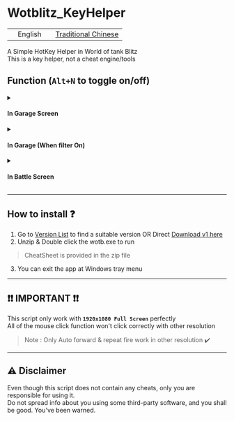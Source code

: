 # Wotblitz_KeyHelper
<table>
  <tr>
    <td valign="center"><img src="https://github.com/jdecked/twemoji/blob/main/assets/svg/1f1fa-1f1f8.svg" width="16"/>English</a></td>
    <td valign="center"><a href="README_CNT.md"><img src="https://github.com/jdecked/twemoji/blob/main/assets/svg/1f1f9-1f1fc.svg" width="16"/>Traditional Chinese</a></td>
  </tr>
</table>

A Simple HotKey Helper in World of tank Blitz \
This is a key helper, not a cheat engine/tools

## Function (`Alt+N` to toggle on/off) 
<details>
<summary><h4>In Garage Screen</h4></summary>

| Key | Functions | |||||||
| :--: | :-- | :--: | :--: | :--: | :--: | :--: | :--: | :--: |
| `` ` `` | Profile |
| `~` | Store |
| `Shift + M` | Mail |
| `T` | Tech Tree |
| `M` | Mission |
| `Shift + S` | Storage |
| `C` | Chat |
| `Alt + C` | Clan |
| `P` | Platoon[^plat] | 
| `Shift + T` | Tournament |
| `R` | Tranning Room |
| `Shift + C` | Communities |
| `S` | Setting |
| `Space` | Select Game Mode |
| `Shift + 1~7`| --------------------> | 1 | 2 | 3 | 4 | 5 | 6 | 7 |
| ------------- | -------------------- | Crew | Tank Rank | Camo | Consumables | Provisions | Ammo | Equipment |
[^plat]: Since filter and side menu in same screen, Capslock On with `Pinned tank` | Off with open platoon
</details>

<details> 
<summary><h4>In Garage (When filter On)</h4></summary>

| Key | Functions | Note |
| :--: | :-- | :-- |
| `1~0` | Select tier |
| `Capslock[On]` + `1~9` | Select Nation \[USA/German/USSR/UK/JP/CN/FC/EU/SP\] |
| `H`/`J`/`K`/`L` | Select Tank Type \[LT/MT/HT/TD\]|
| `Capslock[On]` + `P` | Select Pinned Tank | Capslock on to choose pinned, </br>otherwise open platoon[^plat] |
</details>

<details>
  <summary><h4>In Battle Screen</h4></summary>

| Key | Functions | Note |
| :--: | :-- | :-- |
| Hold `` ` `` 0.3s | Auto Forward | Press `W`/`S` to take over control |
| `NumPad 1~9` | Select Sector | Only Work with Mid/Big size map |
| Hold `MButton` </br>(Mouse Mid Button) | Continuous Fire | For autoloader tank |
</details>

***
## How to install ❓
1. Go to [Version List](https://github.com/thc282/wotblitz_KeyHelper/releases/tag/v1.0.0) to find a suitable version
OR
Direct [Download v1 here](https://github.com/thc282/wotblitz_KeyHelper/releases/download/v1.0.0/wotb.zip)
2. Unzip & Double click the wotb.exe to run
> CheatSheet is provided in the zip file
3. You can exit the app at Windows tray menu

***
## ❗❗ IMPORTANT ❗❗
This script only work with **`1920x1080 Full Screen`** perfectly \
All of the mouse click function won't click correctly with other resolution
> Note : Only Auto forward & repeat fire work in other resolution ✔️

***
## ⚠️ Disclaimer
Even though this script does not contain any cheats, only you are responsible for using it. \
Do not spread info about you using some third-party software, and you shall be good. You've been warned.
